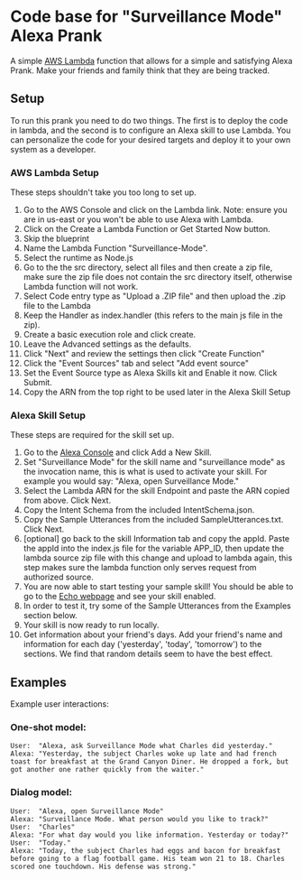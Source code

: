 # Code base for "Surveillance Mode" Alexa Prank 
A simple [AWS Lambda](http://aws.amazon.com/lambda) function that allows for a simple and satisfying Alexa Prank. Make your friends and family think that they are being tracked. 

## Setup
To run this prank you need to do two things. The first is to deploy the code in lambda, and the second is to configure an Alexa skill to use Lambda. You can personalize the code for your desired targets and deploy it to your own system as a developer. 

### AWS Lambda Setup
These steps shouldn't take you too long to set up. 

1. Go to the AWS Console and click on the Lambda link. Note: ensure you are in us-east or you won't be able to use Alexa with Lambda.
2. Click on the Create a Lambda Function or Get Started Now button.
3. Skip the blueprint
4. Name the Lambda Function "Surveillance-Mode".
5. Select the runtime as Node.js
6. Go to the the src directory, select all files and then create a zip file, make sure the zip file does not contain the src directory itself, otherwise Lambda function will not work.
7. Select Code entry type as "Upload a .ZIP file" and then upload the .zip file to the Lambda
8. Keep the Handler as index.handler (this refers to the main js file in the zip).
9. Create a basic execution role and click create.
10. Leave the Advanced settings as the defaults.
11. Click "Next" and review the settings then click "Create Function"
12. Click the "Event Sources" tab and select "Add event source"
13. Set the Event Source type as Alexa Skills kit and Enable it now. Click Submit.
14. Copy the ARN from the top right to be used later in the Alexa Skill Setup

### Alexa Skill Setup
These steps are required for the skill set up. 

1. Go to the [Alexa Console](https://developer.amazon.com/edw/home.html) and click Add a New Skill.
2. Set "Surveillance Mode" for the skill name and "surveillance mode" as the invocation name, this is what is used to activate your skill. For example you would say: "Alexa, open Surveillance Mode."
3. Select the Lambda ARN for the skill Endpoint and paste the ARN copied from above. Click Next.
4. Copy the Intent Schema from the included IntentSchema.json.
5. Copy the Sample Utterances from the included SampleUtterances.txt. Click Next.
6. [optional] go back to the skill Information tab and copy the appId. Paste the appId into the index.js file for the variable APP_ID,
   then update the lambda source zip file with this change and upload to lambda again, this step makes sure the lambda function only serves request from authorized source.
7. You are now able to start testing your sample skill! You should be able to go to the [Echo webpage](http://echo.amazon.com/#skills) and see your skill enabled. 
8. In order to test it, try some of the Sample Utterances from the Examples section below.
9. Your skill is now ready to run locally. 
10. Get information about your friend's days. Add your friend's name and information for each day ('yesterday', 'today', 'tomorrow') to the sections. We find that random details seem to have the best effect. 

## Examples
Example user interactions:

### One-shot model:
    User:  "Alexa, ask Surveillance Mode what Charles did yesterday."
    Alexa: "Yesterday, the subject Charles woke up late and had french toast for breakfast at the Grand Canyon Diner. He dropped a fork, but got another one rather quickly from the waiter." 

### Dialog model:
    User:  "Alexa, open Surveillance Mode"
    Alexa: "Surveillance Mode. What person would you like to track?"
    User:  "Charles"
    Alexa: "For what day would you like information. Yesterday or today?" 
    User:  "Today."
    Alexa: "Today, the subject Charles had eggs and bacon for breakfast before going to a flag football game. His team won 21 to 18. Charles scored one touchdown. His defense was strong."

